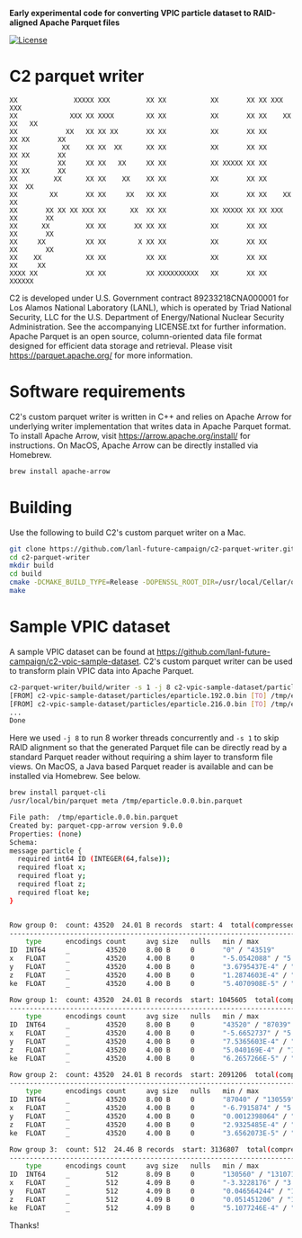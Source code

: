**Early experimental code for converting VPIC particle dataset to RAID-aligned Apache Parquet files**

[![License](https://img.shields.io/badge/license-New%20BSD-blue.svg)](LICENSE.txt)

C2 parquet writer
================

```
XX              XXXXX XXX         XX XX           XX       XX XX XXX         XXX
XX             XXX XX XXXX        XX XX           XX       XX XX    XX     XX   XX
XX            XX   XX XX XX       XX XX           XX       XX XX      XX XX       XX
XX           XX    XX XX  XX      XX XX           XX       XX XX      XX XX       XX
XX          XX     XX XX   XX     XX XX           XX XXXXX XX XX      XX XX       XX
XX         XX      XX XX    XX    XX XX           XX       XX XX     XX  XX
XX        XX       XX XX     XX   XX XX           XX       XX XX    XX   XX
XX       XX XX XX XXX XX      XX  XX XX           XX XXXXX XX XX XXX     XX       XX
XX      XX         XX XX       XX XX XX           XX       XX XX         XX       XX
XX     XX          XX XX        X XX XX           XX       XX XX         XX       XX
XX    XX           XX XX          XX XX           XX       XX XX          XX     XX
XXXX XX            XX XX          XX XXXXXXXXXX   XX       XX XX            XXXXXX
```

C2 is developed under U.S. Government contract 89233218CNA000001 for Los Alamos National Laboratory (LANL), which is operated by Triad National Security, LLC for the U.S. Department of Energy/National Nuclear Security Administration. See the accompanying LICENSE.txt for further information.
Apache Parquet is an open source, column-oriented data file format designed for efficient data storage and retrieval. Please visit https://parquet.apache.org/ for more information.

# Software requirements

C2's custom parquet writer is written in C++ and relies on Apache Arrow for underlying writer implementation that writes data in Apache Parquet format. To install Apache Arrow, visit https://arrow.apache.org/install/ for instructions. On MacOS, Apache Arrow can be directly installed via Homebrew.

```bash
brew install apache-arrow
```

# Building

Use the following to build C2's custom parquet writer on a Mac.

```bash
git clone https://github.com/lanl-future-campaign/c2-parquet-writer.git
cd c2-parquet-writer
mkdir build
cd build
cmake -DCMAKE_BUILD_TYPE=Release -DOPENSSL_ROOT_DIR=/usr/local/Cellar/openssl@1.1/1.1.1q ..
make
```

# Sample VPIC dataset

A sample VPIC dataset can be found at https://github.com/lanl-future-campaign/c2-vpic-sample-dataset. C2's custom parquet writer can be used to transform plain VPIC data into Apache Parquet.

```bash
c2-parquet-writer/build/writer -s 1 -j 8 c2-vpic-sample-dataset/particles /tmp
[FROM] c2-vpic-sample-dataset/particles/eparticle.192.0.bin [TO] /tmp/eparticle.192.0.bin.parquet [WHERE] 131072 particles were processed
[FROM] c2-vpic-sample-dataset/particles/eparticle.216.0.bin [TO] /tmp/eparticle.216.0.bin.parquet [WHERE] 131072 particles were processed
...
Done
```

Here we used `-j 8` to run 8 worker threads concurrently and `-s 1` to skip RAID alignment so that the generated Parquet file can be directly read by a standard Parquet reader without requiring a shim layer to transform file views. On MacOS, a Java based Parquet reader is available and can be installed via Homebrew. See below.

```bash
brew install parquet-cli
/usr/local/bin/parquet meta /tmp/eparticle.0.0.bin.parquet

File path:  /tmp/eparticle.0.0.bin.parquet
Created by: parquet-cpp-arrow version 9.0.0
Properties: (none)
Schema:
message particle {
  required int64 ID (INTEGER(64,false));
  required float x;
  required float y;
  required float z;
  required float ke;
}


Row group 0:  count: 43520  24.01 B records  start: 4  total(compressed): 1020.245 kB total(uncompressed):1020.245 kB 
--------------------------------------------------------------------------------
    type      encodings count     avg size   nulls   min / max
ID  INT64     _         43520     8.00 B     0       "0" / "43519"
x   FLOAT     _         43520     4.00 B     0       "-5.0542088" / "5.7554708"
y   FLOAT     _         43520     4.00 B     0       "3.6795437E-4" / "15.999921"
z   FLOAT     _         43520     4.00 B     0       "1.2874603E-4" / "15.999313"
ke  FLOAT     _         43520     4.00 B     0       "5.4070908E-5" / "0.4867184"

Row group 1:  count: 43520  24.01 B records  start: 1045605  total(compressed): 1020.245 kB total(uncompressed):1020.245 kB 
--------------------------------------------------------------------------------
    type      encodings count     avg size   nulls   min / max
ID  INT64     _         43520     8.00 B     0       "43520" / "87039"
x   FLOAT     _         43520     4.00 B     0       "-5.6652737" / "5.755508"
y   FLOAT     _         43520     4.00 B     0       "7.5365603E-4" / "15.999394"
z   FLOAT     _         43520     4.00 B     0       "5.040169E-4" / "15.999879"
ke  FLOAT     _         43520     4.00 B     0       "6.2657266E-5" / "0.44745767"

Row group 2:  count: 43520  24.01 B records  start: 2091206  total(compressed): 1020.245 kB total(uncompressed):1020.245 kB 
--------------------------------------------------------------------------------
    type      encodings count     avg size   nulls   min / max
ID  INT64     _         43520     8.00 B     0       "87040" / "130559"
x   FLOAT     _         43520     4.00 B     0       "-6.7915874" / "5.364933"
y   FLOAT     _         43520     4.00 B     0       "0.0012398064" / "15.999388"
z   FLOAT     _         43520     4.00 B     0       "2.9325485E-4" / "15.999979"
ke  FLOAT     _         43520     4.00 B     0       "3.6562073E-5" / "0.4704048"

Row group 3:  count: 512  24.46 B records  start: 3136807  total(compressed): 12.230 kB total(uncompressed):12.230 kB 
--------------------------------------------------------------------------------
    type      encodings count     avg size   nulls   min / max
ID  INT64     _         512       8.09 B     0       "130560" / "131071"
x   FLOAT     _         512       4.09 B     0       "-3.3228176" / "3.0983238"
y   FLOAT     _         512       4.09 B     0       "0.046564244" / "15.985233"
z   FLOAT     _         512       4.09 B     0       "0.051451206" / "15.957799"
ke  FLOAT     _         512       4.09 B     0       "5.1077246E-4" / "0.28176078"
```

Thanks!


